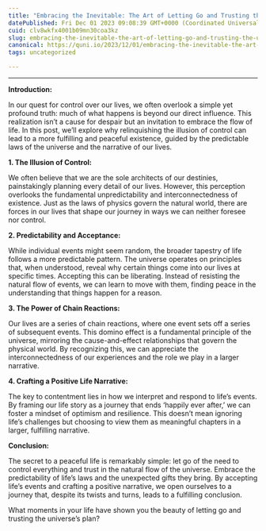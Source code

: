 ```yaml
---
title: "Embracing the Inevitable: The Art of Letting Go and Trusting the Universe"
datePublished: Fri Dec 01 2023 09:08:39 GMT+0000 (Coordinated Universal Time)
cuid: clv8wkfx4001b09mn30coa3kz
slug: embracing-the-inevitable-the-art-of-letting-go-and-trusting-the-universe
canonical: https://quni.io/2023/12/01/embracing-the-inevitable-the-art-of-letting-go-and-trusting-the-universe/
tags: uncategorized

---
```


* * *

**Introduction:**

In our quest for control over our lives, we often overlook a simple yet profound truth: much of what happens is beyond our direct influence. This realization isn’t a cause for despair but an invitation to embrace the flow of life. In this post, we’ll explore why relinquishing the illusion of control can lead to a more fulfilling and peaceful existence, guided by the predictable laws of the universe and the narrative of our lives.

**1\. The Illusion of Control:**

We often believe that we are the sole architects of our destinies, painstakingly planning every detail of our lives. However, this perception overlooks the fundamental unpredictability and interconnectedness of existence. Just as the laws of physics govern the natural world, there are forces in our lives that shape our journey in ways we can neither foresee nor control.

**2\. Predictability and Acceptance:**

While individual events might seem random, the broader tapestry of life follows a more predictable pattern. The universe operates on principles that, when understood, reveal why certain things come into our lives at specific times. Accepting this can be liberating. Instead of resisting the natural flow of events, we can learn to move with them, finding peace in the understanding that things happen for a reason.

**3\. The Power of Chain Reactions:**

Our lives are a series of chain reactions, where one event sets off a series of subsequent events. This domino effect is a fundamental principle of the universe, mirroring the cause-and-effect relationships that govern the physical world. By recognizing this, we can appreciate the interconnectedness of our experiences and the role we play in a larger narrative.

**4\. Crafting a Positive Life Narrative:**

The key to contentment lies in how we interpret and respond to life’s events. By framing our life story as a journey that ends ‘happily ever after,’ we can foster a mindset of optimism and resilience. This doesn’t mean ignoring life’s challenges but choosing to view them as meaningful chapters in a larger, fulfilling narrative.

**Conclusion:**

The secret to a peaceful life is remarkably simple: let go of the need to control everything and trust in the natural flow of the universe. Embrace the predictability of life’s laws and the unexpected gifts they bring. By accepting life’s events and crafting a positive narrative, we open ourselves to a journey that, despite its twists and turns, leads to a fulfilling conclusion.

What moments in your life have shown you the beauty of letting go and trusting the universe’s plan?